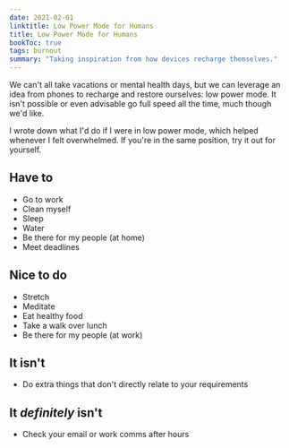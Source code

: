 ```yaml
---
date: 2021-02-01
linktitle: Low Power Mode for Humans
title: Low Power Mode for Humans
bookToc: true
tags: burnout
summary: "Taking inspiration from how devices recharge themselves."
---
```


We can't all take vacations or mental health days, but we can leverage an idea from phones to recharge and restore ourselves: low power mode. It isn't possible or even advisable go full speed all the time, much though we'd like. 

I wrote down what I'd do if I were in low power mode, which helped whenever I felt overwhelmed. If you're in the same position, try it out for yourself.

## Have to
- Go to work
- Clean myself
- Sleep
- Water
- Be there for my people (at home)
- Meet deadlines

## Nice to do
- Stretch
- Meditate
- Eat healthy food
- Take a walk over lunch
- Be there for my people (at work)

## It isn't
- Do extra things that don't directly relate to your requirements

## It _definitely_ isn't
- Check your email or work comms after hours